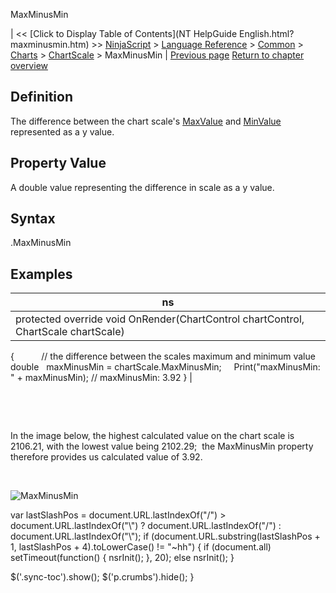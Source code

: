 ﻿










 


MaxMinusMin







| &lt;&lt; [Click to Display Table of Contents](NT HelpGuide English.html?maxminusmin.htm) &gt;&gt;
 [NinjaScript](ninjascript.htm) &gt; [Language Reference](language_reference_wip.htm) &gt; [Common](common.htm) &gt; [Charts](chart.htm) &gt; [ChartScale](chartscale.htm) &gt;
MaxMinusMin | [Previous page](chartscale_isvisible.htm)
[Return to chapter overview](chartscale.htm)










Definition
----------


The difference between the chart scale's [MaxValue](chartscale_maxvalue.htm) and [MinValue](chartscale_minvalue.htm) represented as a y value.



Property Value
--------------


A double value representing the difference in scale as a y value.



Syntax
------


<chartscale>.MaxMinusMin



Examples
--------




| ns |
| --- |
| protected override void OnRender(ChartControl chartControl, ChartScale chartScale)
{         
   // the difference between the scales maximum and minimum value
   double   maxMinusMin = chartScale.MaxMinusMin;
   
   Print("maxMinusMin: " + maxMinusMin); // maxMinusMin: 3.92
} |



 


 


In the image below, the highest calculated value on the chart scale is 2106.21, with the lowest value being 2102.29;  the MaxMinusMin property therefore provides us calculated value of 3.92.


 


![MaxMinusMin](maxminusmin.png)





 
 var lastSlashPos = document.URL.lastIndexOf("/") &gt; document.URL.lastIndexOf("\\") ? document.URL.lastIndexOf("/") : document.URL.lastIndexOf("\\");
 if (document.URL.substring(lastSlashPos + 1, lastSlashPos + 4).toLowerCase() != "~hh") {
 if (document.all) setTimeout(function() {
 nsrInit();
 }, 20);
 else nsrInit();
 }
 
 
 $('.sync-toc').show();
 $('p.crumbs').hide();
 }
 
 
 



</chartscale>